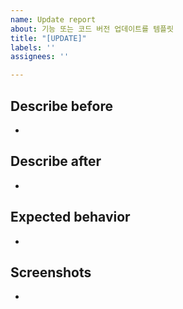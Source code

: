 ```yaml
---
name: Update report
about: 기능 또는 코드 버전 업데이트를 템플릿
title: "[UPDATE]"
labels: ''
assignees: ''

---
```


## Describe before
-

## Describe after
-

## Expected behavior
-

## Screenshots
-
